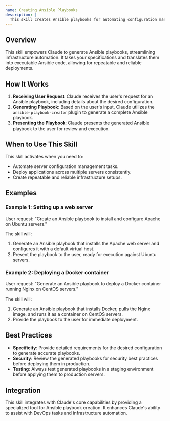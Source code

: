 ```yaml
---
name: Creating Ansible Playbooks
description: |
  This skill creates Ansible playbooks for automating configuration management tasks. It generates production-ready, multi-platform playbooks based on user-defined requirements, incorporating best practices and a security-first approach. Use this skill when you need to automate server configurations, software deployments, or infrastructure management using Ansible. Trigger this skill by requesting "Ansible playbook," specifying configuration details, or asking for automation of a particular setup.
---
```


## Overview

This skill empowers Claude to generate Ansible playbooks, streamlining infrastructure automation. It takes your specifications and translates them into executable Ansible code, allowing for repeatable and reliable deployments.

## How It Works

1. **Receiving User Request**: Claude receives the user's request for an Ansible playbook, including details about the desired configuration.
2. **Generating Playbook**: Based on the user's input, Claude utilizes the `ansible-playbook-creator` plugin to generate a complete Ansible playbook.
3. **Presenting the Playbook**: Claude presents the generated Ansible playbook to the user for review and execution.

## When to Use This Skill

This skill activates when you need to:
- Automate server configuration management tasks.
- Deploy applications across multiple servers consistently.
- Create repeatable and reliable infrastructure setups.

## Examples

### Example 1: Setting up a web server

User request: "Create an Ansible playbook to install and configure Apache on Ubuntu servers."

The skill will:
1. Generate an Ansible playbook that installs the Apache web server and configures it with a default virtual host.
2. Present the playbook to the user, ready for execution against Ubuntu servers.

### Example 2: Deploying a Docker container

User request: "Generate an Ansible playbook to deploy a Docker container running Nginx on CentOS servers."

The skill will:
1. Generate an Ansible playbook that installs Docker, pulls the Nginx image, and runs it as a container on CentOS servers.
2. Provide the playbook to the user for immediate deployment.

## Best Practices

- **Specificity**: Provide detailed requirements for the desired configuration to generate accurate playbooks.
- **Security**: Review the generated playbooks for security best practices before deploying them in production.
- **Testing**: Always test generated playbooks in a staging environment before applying them to production servers.

## Integration

This skill integrates with Claude's core capabilities by providing a specialized tool for Ansible playbook creation. It enhances Claude's ability to assist with DevOps tasks and infrastructure automation.